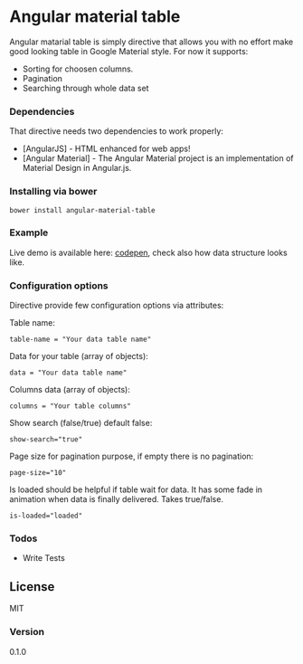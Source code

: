 # Angular material table

Angular matarial table is simply directive that allows you with no effort make good looking table in Google Material style. For now it supports:

  - Sorting for choosen columns.
  - Pagination
  - Searching through whole data set

### Dependencies

That directive needs two dependencies to work properly:

* [AngularJS] - HTML enhanced for web apps!
* [Angular Material] - The Angular Material project is an implementation of Material Design in Angular.js.

### Installing via bower

```
bower install angular-material-table
```

### Example

Live demo is available here: [codepen](http://codepen.io/sntr/pen/wKxJvq), check also how data structure looks like.

### Configuration options

Directive provide few configuration options via attributes:

  Table name:
  ```
  table-name = "Your data table name"
  ```
  Data for your table (array of objects):
  ```
  data = "Your data table name"
  ```
  Columns data (array of objects):
  ```
  columns = "Your table columns"
  ```
  Show search (false/true) default false:
  ```
  show-search="true"
  ```
  Page size for pagination purpose, if empty there is no pagination:
  ```
  page-size="10"
  ```
  Is loaded should be helpful if table wait for data. It has some fade in animation when data is finally delivered. Takes true/false.
  ```
 is-loaded="loaded"
  ```

### Todos

 - Write Tests

License
----
MIT

### Version
0.1.0
